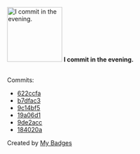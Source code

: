 <img src="https://my-badges.github.io/my-badges/evening-commits.png" alt="I commit in the evening." title="I commit in the evening." width="128">
<strong>I commit in the evening.</strong>
<br><br>

Commits:

- <a href="https://github.com/andrewjswan/dtek-blackout-schedule-calendars/commit/622ccfad3146f5795aab556a59740ca24ec2a6b3">622ccfa</a>
- <a href="https://github.com/andrewjswan/dtek-blackout-schedule-calendars/commit/b7dfac32f62a130baab2a90ff63d93541b6551c4">b7dfac3</a>
- <a href="https://github.com/andrewjswan/MediaPortal-1/commit/9c14bf5b6d0fc2d347ed6766abe7fcf70c2e73ba">9c14bf5</a>
- <a href="https://github.com/andrewjswan/MediaPortal-1/commit/19a06d1f5c87171beee7303cc4dce76bc176195b">19a06d1</a>
- <a href="https://github.com/andrewjswan/MediaPortal-1/commit/9de2acca5709b5318811134a0996f0fd779f7f28">9de2acc</a>
- <a href="https://github.com/andrewjswan/MediaPortal-1/commit/184020a694099043056119f91a8d9c86e632112b">184020a</a>


Created by <a href="https://github.com/my-badges/my-badges">My Badges</a>
